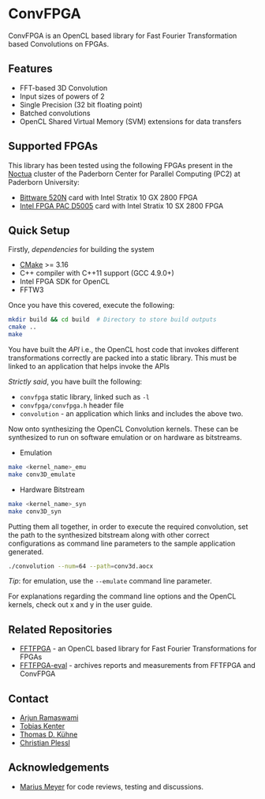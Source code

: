 # ConvFPGA

ConvFPGA is an OpenCL based library for Fast Fourier Transformation based Convolutions on FPGAs.

## Features

- FFT-based 3D Convolution
- Input sizes of powers of 2
- Single Precision (32 bit floating point)
- Batched convolutions
- OpenCL Shared Virtual Memory (SVM) extensions for data transfers

## Supported FPGAs

This library has been tested using the following FPGAs present in the [Noctua](https://pc2.uni-paderborn.de/hpc-services/available-systems/noctua1/) cluster of the Paderborn Center for Parallel Computing (PC2) at Paderborn University:

- [Bittware 520N](https://www.bittware.com/fpga/520n/) card with Intel Stratix 10 GX 2800 FPGA
- [Intel FPGA PAC D5005](https://www.intel.com/content/www/us/en/programmable/products/boards_and_kits/dev-kits/altera/intel-fpga-pac-d5005/overview.html) card with Intel Stratix 10 SX 2800 FPGA

## Quick Setup

Firstly, *dependencies* for building the system
- [CMake](https://cmake.org/) >= 3.16
- C++ compiler with C++11 support (GCC 4.9.0+)
- Intel FPGA SDK for OpenCL
- FFTW3

Once you have this covered, execute the following:

```bash
mkdir build && cd build  # Directory to store build outputs
cmake ..
make
```

You have built the *API* i.e., the OpenCL host code that invokes different transformations correctly are packed into a static library. This must be linked to an application that helps invoke the APIs

*Strictly said*, you have built the following:

- `convfpga` static library, linked such as `-l`
- `convfpga/convfpga.h` header file
- `convolution` - an application which links and includes the above two.

Now onto synthesizing the OpenCL Convolution kernels. These can be synthesized to run on software emulation or on hardware as bitstreams.

- Emulation

```bash
make <kernel_name>_emu
make conv3D_emulate
```

- Hardware Bitstream

```bash
make <kernel_name>_syn
make conv3D_syn
```

Putting them all together, in order to execute the required convolution, set the path to the synthesized bitstream along with other correct configurations as command line parameters to the sample application generated.

```bash
./convolution --num=64 --path=conv3d.aocx
```

*Tip*: for emulation, use the `--emulate` command line parameter.

For explanations regarding the command line options and the OpenCL kernels, check out x and y in the user guide.  

## Related Repositories

- [FFTFPGA](https://github.com/pc2/fft3d-fpga) - an OpenCL based library for Fast Fourier Transformations for FPGAs
- [FFTFPGA-eval](https://git.uni-paderborn.de/arjunr/fftfpga-eval) - archives reports and measurements from FFTFPGA and ConvFPGA

## Contact

- [Arjun Ramaswami](https://github.com/arjunramaswami)
- [Tobias Kenter](https://www.uni-paderborn.de/person/3145/)
- [Thomas D. Kühne](https://chemie.uni-paderborn.de/arbeitskreise/theoretische-chemie/kuehne/)
- [Christian Plessl](https://github.com/plessl)

## Acknowledgements

- [Marius Meyer](https://pc2.uni-paderborn.de/about-pc2/staff-board/staff/person/?tx_upbperson_personsite%5BpersonId%5D=40778&tx_upbperson_personsite%5Bcontroller%5D=Person&cHash=867dec7cae43afd76c85cd503d8da47b) for code reviews, testing and discussions.
